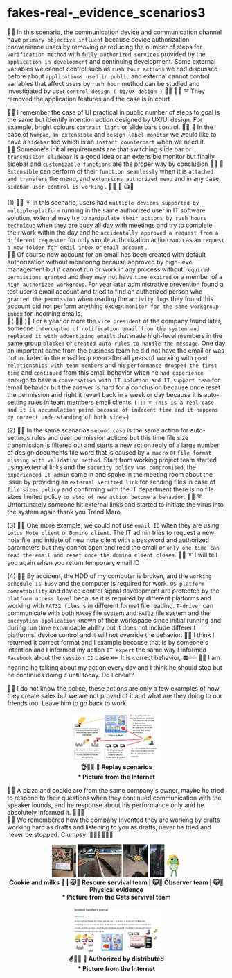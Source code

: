 # fakes-real-_evidence_scenarios3
🧸💬 In this scenario, the communication device and communication channel have ```primary objective influent``` because device authorization convenience users by removing or reducing the number of steps for ```verification method``` with ```fully authorized services``` provided by the ```application in development``` and continuing development. Some external variables we cannot control such as ```rush hour actions``` we had discussed before about ```applications used in public``` and external cannot control variables that affect users by ```rush hour``` method can be studied and investigated by user ```control design ( UI/UX design )``` 🥺💬 🐑💬 ➰ They removed the application features and the case is in court . </br>

👤💬 I remember the case of UI practical in public number of steps to goal is the same but identify intention action designed by UX/UI design. For example, bright colours ```contrast light``` or slide bars control.  👧💬 🎈 In the case of ```Numpad```, ```an extensible``` and ```design label monitor``` we would like to have a ```sidebar``` too which is an ```instant counterpart``` when we need it. </br>
🦭💬 Someone's initial requirements are that switching slide bar or ```transmission slidebar``` is a good idea or an extensible monitor but finally sidebar and ```customizable functions``` are the proper way by conclusion 👧💬 🎈 ```Extensible``` can perform of their ```function seamlessly``` when it is ```attached and transfers``` the menu, and ```extensions authorized menu``` and in any case, ```sidebar user control is working``` .  👧💬 🎈 📺💬 </br>

(1) 🐑💬 ➰ In this scenario, users had ```multiple devices supported by multiple-platform``` running in the same authorized user in IT software solution, external may try to ```manipulate their actions by rush hours technique``` when they are busy all day with meetings and try to complete their work within the day and he ```accidentally approved a request from a different requester``` for only simple authorization action such as an ```request a new folder for email inbox``` or ```email account``` . </br>
🐐💬 Of course new account for an email has been created with default authorization without monitoring because approved by high-level management but it cannot run or work in any process without ```required permissions granted``` and they may not have ```time expired``` or a member of a ```high authorized workgroup```. For year later administrative prevention found a test user's email account and tried to find an authorized person who ```granted the permission``` when reading the ```activity logs``` they found this account did not perform anything except ```monitor for the same workgroup inbox``` for incoming emails. </br>
💃( 👩‍🏫 )💬 For a year or more the ```vice president``` of the company found later, someone ```intercepted of notification email from the system and replaced it with advertising emails``` that made high-level members in the same group ```blocked``` or ```created auto-rules to handle the message```. One day an important came from the business team he did not have the email or was not included in the email loop even after all years of working with ```good relationships with team members``` and his ```performance dropped the first time``` and ```continued``` from this email behavior when he ```had experience``` enough to have a ```conversation with IT solution and IT support team``` for email behavior but the answer is hard for a conclusion because once reset the permission and right it revert back in a week or day because it is auto-setting rules in team members email clients. ( ```🐑💬 ➰ This is a real case and it is accumulation pains because of indecent time and it happens by correct understanding of both sides``` ) </br> 

(2) 🦭💬 In the same scenarios ```second case``` is the same action for auto-settings rules and user permission actions but this time file size transmission is filtered out and starts a new action reply of a large number of design documents file word that is caused by ```a macro``` or ```file format missing with validation method```. Start from working project team started using external links and the ```security policy was compromised```, the ```experienced IT admin``` came in and spoke in the meeting room about the issue by providing an ```external verified link``` for sending files in case of ```file sizes policy``` and confirming with the IT department there is no file sizes limited policy ```to stop of new action become a behavior```. 🐑💬 ➰ Unfortunately someone hit external links and started to initiate the virus into the system again thank you Trend Maro </br>

(3) 🦁💬 One more example, we could not use ```email ID``` when they are using ```Lotus Note client``` or ```Domino client```. The IT admin tries to request a new note file and initiate of new note client with a password and authorized parameters but they cannot open and read the email or ```only one time can read the email and reset once the domino client closes```. 🐑💬 ➰ I will tell you again when you return temporary email ID </br>

(4) 🥺💬 By accident, the HDD of my computer is broken, and the ```working schedule is busy``` and the computer is required for work. ```OS platform compatibility``` and device control signal development are protected by the ```platform access level``` because it is required by different platforms and working with ```FAT32 files``` is in different format file reading. ```T-driver``` can communicate with both ```MACOS``` file system and ```FAT32``` file system and the ```encryption application``` known of their workspace since initial running and during run time expandable ability but it does not include different platforms' device control and it will not override the behavior. 🥺💬  I think I returned it correct format and I example because that is by someone's intention and I informed my action ```IT expert``` the same way I informed ```Facebook``` about the ```session ID``` case <== It is correct behavior, 📻💦💦 🥺💬 I am hearing he talking about my action every day and I think he should stop but he continues doing it until today. Do I cheat? </br>

🐐💬 I do not know the police, these actions are only a few examples of how they create sales but we are not proved of it and what are they doing to our friends too. Leave him to go back to work. </br> 

<p align="center" width="100%">
    <img width="40%" src="https://github.com/jkaewprateep/fakes-real-_evidence_scenarios3/blob/main/in_time_evidence.png"> </br>
    <b> 👌👧💬 🎈 Replay scenarios </b> </br>
    <b> * Picture from the Internet </b>
</p>

🧸💬 A pizza and cookie are from the same company's owner, maybe he tried to respond to their questions when they continued communication with the speaker lounds, and he response about his performance only and he absolutely informed it. 🍕🍪🍪 </br>
🐯💬 We remembered how the company invented they are working by drafts working hard as drafts and listening to you as drafts, never be tried and never be stopped. Clumpsy! 👨‍💻🧑‍💻👩‍💻 </br>

<p align="center" width="100%">
    <img width="11.2%" src="https://github.com/jkaewprateep/fakes-real-_evidence_scenarios3/blob/main/image13.jpg"> 
    <img width="20%" src="https://github.com/jkaewprateep/fakes-real-_evidence_scenarios3/blob/main/image14.jpg"> 
    <img width="11.3%" src="https://github.com/jkaewprateep/fakes-real-_evidence_scenarios3/blob/main/image15.jpg"> 
    <img width="6.8%" src="https://github.com/jkaewprateep/fakes-real-_evidence_scenarios3/blob/main/image16.jpg">
    <img width="6.8%" src="https://github.com/jkaewprateep/fakes-real-_evidence_scenarios3/blob/main/KeroroPet.png">  </br>
    <b> Cookie and milks 🍪 | 🐱💬 Rescure servival team | 🐱💬 Observer team | 🐱💬 Physical evidence </b> </br>
    <b> * Picture from the Cats servival team </b>
</p>


<p align="center" width="100%">
    <img width="40%" src="https://github.com/jkaewprateep/fakes-real-_evidence_scenarios3/blob/main/authorized_by_distributed.png"> </br>
    <b> ✌️👧💬 🎈 Authorized by distributed </b> </br>
    <b> * Picture from the Internet </b>
</p>
